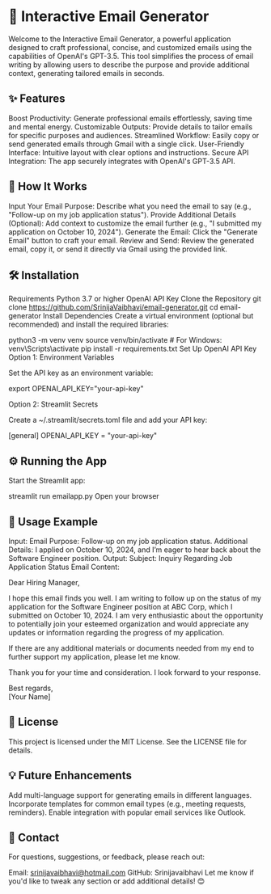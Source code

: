 <h1>📧 Interactive Email Generator</h1>

Welcome to the Interactive Email Generator, a powerful application designed to craft professional, concise, and customized emails using the capabilities of OpenAI's GPT-3.5. This tool simplifies the process of email writing by allowing users to describe the purpose and provide additional context, generating tailored emails in seconds.

<h2>✨ Features </h2>

Boost Productivity: Generate professional emails effortlessly, saving time and mental energy.
Customizable Outputs: Provide details to tailor emails for specific purposes and audiences.
Streamlined Workflow: Easily copy or send generated emails through Gmail with a single click.
User-Friendly Interface: Intuitive layout with clear options and instructions.
Secure API Integration: The app securely integrates with OpenAI's GPT-3.5 API.
<h2>🚀 How It Works</h2>

Input Your Email Purpose:
Describe what you need the email to say (e.g., "Follow-up on my job application status").
Provide Additional Details (Optional):
Add context to customize the email further (e.g., "I submitted my application on October 10, 2024").
Generate the Email:
Click the "Generate Email" button to craft your email.
Review and Send:
Review the generated email, copy it, or send it directly via Gmail using the provided link.
<h2>🛠️ Installation</h2>

Requirements
Python 3.7 or higher
OpenAI API Key
Clone the Repository
git clone https://github.com/SrinijaVaibhavi/email-generator.git
cd email-generator
Install Dependencies
Create a virtual environment (optional but recommended) and install the required libraries:

python3 -m venv venv
source venv/bin/activate  # For Windows: venv\Scripts\activate
pip install -r requirements.txt
Set Up OpenAI API Key
Option 1: Environment Variables

Set the API key as an environment variable:

export OPENAI_API_KEY="your-api-key"

Option 2: Streamlit Secrets

Create a ~/.streamlit/secrets.toml file and add your API key:

[general]
OPENAI_API_KEY = "your-api-key"
<h2>⚙️ Running the App</h2>

Start the Streamlit app:

streamlit run emailapp.py
Open your browser 

<h2>📖 Usage Example</h2>

Input:
Email Purpose: Follow-up on my job application status.
Additional Details: I applied on October 10, 2024, and I’m eager to hear back about the Software Engineer position.
Output:
Subject: Inquiry Regarding Job Application Status
Email Content:

Dear Hiring Manager,

I hope this email finds you well. I am writing to follow up on the status of my application for the Software Engineer position at ABC Corp, which I submitted on October 10, 2024. I am very enthusiastic about the opportunity to potentially join your esteemed organization and would appreciate any updates or information regarding the progress of my application.

If there are any additional materials or documents needed from my end to further support my application, please let me know.

Thank you for your time and consideration. I look forward to your response.

Best regards,  
[Your Name]
<h2>📄 License</h2>

This project is licensed under the MIT License. See the LICENSE file for details.

<h2>💡 Future Enhancements</h2>

Add multi-language support for generating emails in different languages.
Incorporate templates for common email types (e.g., meeting requests, reminders).
Enable integration with popular email services like Outlook.
<h2>📧 Contact</h2>

For questions, suggestions, or feedback, please reach out:

Email: srinijavaibhavi@hotmail.com
GitHub: Srinijavaibhavi
Let me know if you'd like to tweak any section or add additional details! 😊

